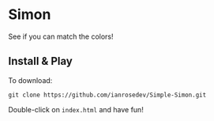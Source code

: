 # Simon
See if you can match the colors!


## Install & Play
To download:
```
git clone https://github.com/ianrosedev/Simple-Simon.git
```

Double-click on ```index.html``` and have fun!

